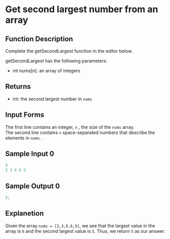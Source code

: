 # **Get second largest number from an array**

## **Function Description**

Complete the getSecondLargest function in the editor below.

getSecondLargest has the following parameters:

- int nums[n]: an array of integers

## **Returns**

- int: the second largest number in `nums`

## **Input Forms**

The first line contains an integer, `n` , the size of the `nums` array. <br>
The second line contains `n` space-separated numbers that describe the elements in `nums` .

## **Sample Input 0**

```javascript
5
2 3 6 6 5
```

## **Sample Output 0**

```javascript
5;
```

## **Explanetion**

Given the array `nums = [2,3,6,6,5]`, we see that the largest value in the array is `6` and the second largest value is `5`. Thus, we return `5` as our answer.
